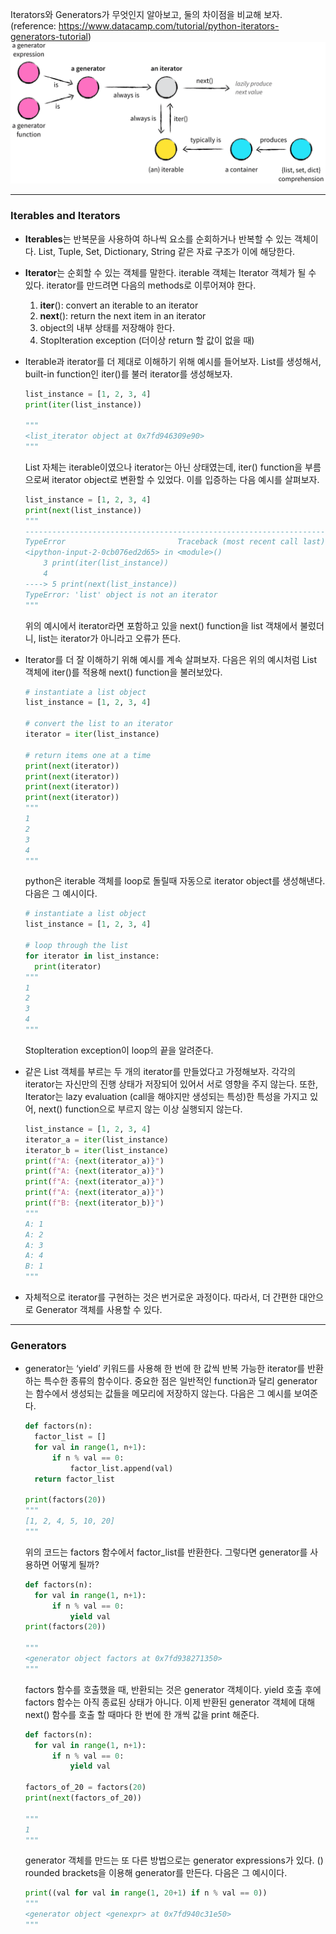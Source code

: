 Iterators와 Generators가 무엇인지 알아보고, 둘의 차이점을 비교해 보자. (reference: https://www.datacamp.com/tutorial/python-iterators-generators-tutorial)![Alt text](iterator_generator.png)
- - -
### **Iterables and Iterators**

- **Iterables**는 반복문을 사용하여 하나씩 요소를 순회하거나 반복할 수 있는 객체이다. List, Tuple, Set, Dictionary, String 같은 자료 구조가 이에 해당한다.
- **Iterator**는 순회할 수 있는 객체를 말한다. iterable 객체는 Iterator 객체가 될 수 있다. iterator를 만드려면 다음의 methods로 이루어져야 한다.
    1. __iter__(): convert an iterable to an iterator
    2. __next__(): return the next item in an iterator
    3. object의 내부 상태를 저장해야 한다.
    4. StopIteration exception (더이상 return 할 값이 없을 때)
- Iterable과 iterator를 더 제대로 이해하기 위해 예시를 들어보자. List를 생성해서, built-in function인 iter()를 불러 iterator를 생성해보자.
    
    ```python
    list_instance = [1, 2, 3, 4]
    print(iter(list_instance))
    
    """
    <list_iterator object at 0x7fd946309e90>
    """
    ```
    
    List 자체는 iterable이였으나 iterator는 아닌 상태였는데, iter() function을 부름으로써 iterator object로 변환할 수 있었다. 이를 입증하는 다음 예시를 살펴보자.
    
    ```python
    list_instance = [1, 2, 3, 4]
    print(next(list_instance))
    """
    --------------------------------------------------------------------
    TypeError                         Traceback (most recent call last)
    <ipython-input-2-0cb076ed2d65> in <module>()
        3 print(iter(list_instance))
        4
    ----> 5 print(next(list_instance))
    TypeError: 'list' object is not an iterator
    """
    ```
    
    위의 예시에서 iterator라면 포함하고 있을 next() function을 list 객채에서 불렀더니, list는 iterator가 아니라고 오류가 뜬다. 
    
- Iterator를 더 잘 이해하기 위해 예시를 계속 살펴보자. 다음은 위의 예시처럼 List 객체에 iter()를 적용해 next() function을 불러보았다.
    
    ```python
    # instantiate a list object
    list_instance = [1, 2, 3, 4]
    
    # convert the list to an iterator
    iterator = iter(list_instance)
    
    # return items one at a time
    print(next(iterator))
    print(next(iterator))
    print(next(iterator))
    print(next(iterator))
    """
    1
    2
    3
    4
    """
    ```
    
    python은 iterable 객체를 loop로 돌릴때 자동으로 iterator object를 생성해낸다. 다음은 그 예시이다. 
    
    ```python
    # instantiate a list object
    list_instance = [1, 2, 3, 4]
    
    # loop through the list
    for iterator in list_instance:
      print(iterator)
    """
    1
    2
    3
    4
    """
    ```
    
    StopIteration exception이 loop의 끝을 알려준다. 
    
- 같은 List 객체를 부르는 두 개의 iterator를 만들었다고 가정해보자. 각각의 iterator는 자신만의 진행 상태가 저장되어 있어서 서로 영향을 주지 않는다. 또한, Iterator는 lazy evaluation (call을 해야지만 생성되는 특성)한 특성을 가지고 있어, next() function으로 부르지 않는 이상 실행되지 않는다.
    
    ```python
    list_instance = [1, 2, 3, 4]
    iterator_a = iter(list_instance)
    iterator_b = iter(list_instance)
    print(f"A: {next(iterator_a)}")
    print(f"A: {next(iterator_a)}")
    print(f"A: {next(iterator_a)}")
    print(f"A: {next(iterator_a)}")
    print(f"B: {next(iterator_b)}")
    """
    A: 1
    A: 2
    A: 3
    A: 4
    B: 1
    """
    ```
    
- 자체적으로 iterator를 구현하는 것은 번거로운 과정이다. 따라서, 더 간편한 대안으로 Generator 객체를 사용할 수 있다.
- - -
### **Generators**

- generator는 ‘yield’ 키워드를 사용해 한 번에 한 값씩 반복 가능한 iterator를 반환하는 특수한 종류의 함수이다. 중요한 점은 일반적인 function과 달리 generator는 함수에서 생성되는 값들을 메모리에 저장하지 않는다. 다음은 그 예시를 보여준다.
    
    ```python
    def factors(n):
      factor_list = []
      for val in range(1, n+1):
          if n % val == 0:
              factor_list.append(val)
      return factor_list
    
    print(factors(20))
    """
    [1, 2, 4, 5, 10, 20]
    """
    ```
    
    위의 코드는 factors 함수에서 factor_list를 반환한다. 그렇다면 generator를 사용하면 어떻게 될까? 
    
    ```python
    def factors(n):
      for val in range(1, n+1):
          if n % val == 0:
              yield val
    print(factors(20))
    
    """
    <generator object factors at 0x7fd938271350>
    """
    ```
    
    factors 함수를 호출했을 때, 반환되는 것은 generator 객체이다. yield 호출 후에 factors 함수는 아직 종료된 상태가 아니다. 이제 반환된 generator 객체에 대해 next() 함수를 호출 할 때마다 한 번에 한 개씩 값을 print 해준다. 
    
    ```python
    def factors(n):
      for val in range(1, n+1):
          if n % val == 0:
              yield val
             
    factors_of_20 = factors(20)
    print(next(factors_of_20))
    
    """
    1
    """
    ```
    
    generator 객체를 만드는 또 다른 방법으로는 generator expressions가 있다. () rounded brackets을 이용해 generator를 만든다. 다음은 그 예시이다.
    
    ```python
    print((val for val in range(1, 20+1) if n % val == 0))
    """
    <generator object <genexpr> at 0x7fd940c31e50>
    """
    ```
